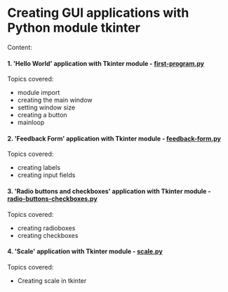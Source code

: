 # Creating GUI applications with Python module tkinter

Content:


#### 1. 'Hello World' application with Tkinter module - [first-program.py](https://github.com/valeriybercha/python-demos/blob/master/tkinter/first-program.py)

Topics covered:
* module import
* creating the main window
* setting window size
* creating a button
* mainloop


#### 2. 'Feedback Form' application with Tkinter module - [feedback-form.py](https://github.com/valeriybercha/python-demos/blob/master/tkinter/feedback-form.py)

Topics covered:
* creating labels
* creating input fields


#### 3. 'Radio buttons and checkboxes' application with Tkinter module - [radio-buttons-checkboxes.py](https://github.com/valeriybercha/python-demos/blob/master/tkinter/radio-buttons-checkboxes.py)

Topics covered:
* creating radioboxes
* creating checkboxes


#### 4. 'Scale' application with Tkinter module - [scale.py](https://github.com/valeriybercha/python-demos/blob/master/tkinter/scale.py)

Topics covered:
* Creating scale in tkinter
